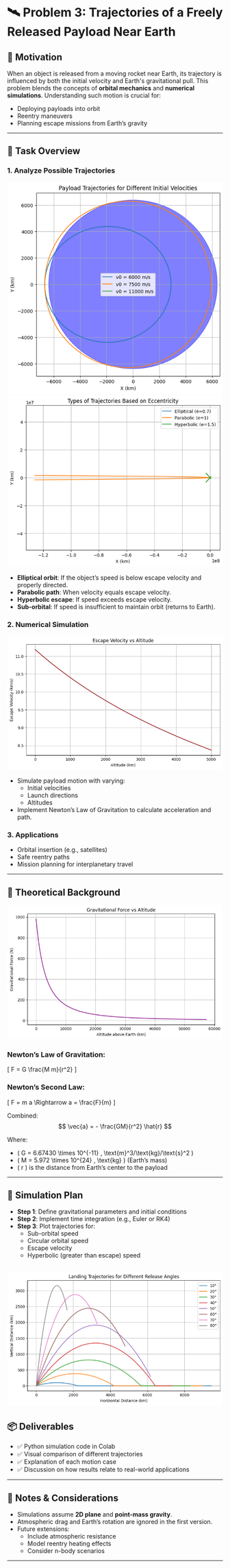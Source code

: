 # 🛰️ Problem 3: Trajectories of a Freely Released Payload Near Earth

## 🚀 Motivation

When an object is released from a moving rocket near Earth, its trajectory is influenced by both the initial velocity and Earth's gravitational pull. This problem blends the concepts of **orbital mechanics** and **numerical simulations**. Understanding such motion is crucial for:

- Deploying payloads into orbit
- Reentry maneuvers
- Planning escape missions from Earth’s gravity

---

## 🎯 Task Overview

### 1. **Analyze Possible Trajectories**
![alt text](image-7.png)
![alt text](image-9.png)

- **Elliptical orbit**: If the object’s speed is below escape velocity and properly directed.
- **Parabolic path**: When velocity equals escape velocity.
- **Hyperbolic escape**: If speed exceeds escape velocity.
- **Sub-orbital**: If speed is insufficient to maintain orbit (returns to Earth).

### 2. **Numerical Simulation**
![alt text](image-8.png)
- Simulate payload motion with varying:
  - Initial velocities
  - Launch directions
  - Altitudes
- Implement Newton’s Law of Gravitation to calculate acceleration and path.

### 3. **Applications**
- Orbital insertion (e.g., satellites)
- Safe reentry paths
- Mission planning for interplanetary travel

---

## 📐 Theoretical Background
![alt text](image-12.png)
### Newton’s Law of Gravitation:
\[
F = G \frac{M m}{r^2}
\]

### Newton’s Second Law:
\[
F = m a \Rightarrow a = \frac{F}{m}
\]

Combined:
$$
\vec{a} = - \frac{GM}{r^2} \hat{r}
$$


Where:
- \( G = 6.67430 \times 10^{-11} \, \text{m}^3/\text{kg}/\text{s}^2 \)
- \( M = 5.972 \times 10^{24} \, \text{kg} \) (Earth’s mass)
- \( r \) is the distance from Earth’s center to the payload

---

## 🧮 Simulation Plan

- **Step 1**: Define gravitational parameters and initial conditions
- **Step 2**: Implement time integration (e.g., Euler or RK4)
- **Step 3**: Plot trajectories for:
  - Sub-orbital speed
  - Circular orbital speed
  - Escape velocity
  - Hyperbolic (greater than escape) speed

![alt text](image-10.png)
---

## 📦 Deliverables

- ✅ Python simulation code in Colab
- ✅ Visual comparison of different trajectories
- ✅ Explanation of each motion case
- ✅ Discussion on how results relate to real-world applications

---

## 📌 Notes & Considerations

- Simulations assume **2D plane** and **point-mass gravity**.
- Atmospheric drag and Earth’s rotation are ignored in the first version.
- Future extensions:
  - Include atmospheric resistance
  - Model reentry heating effects
  - Consider n-body scenarios

---
